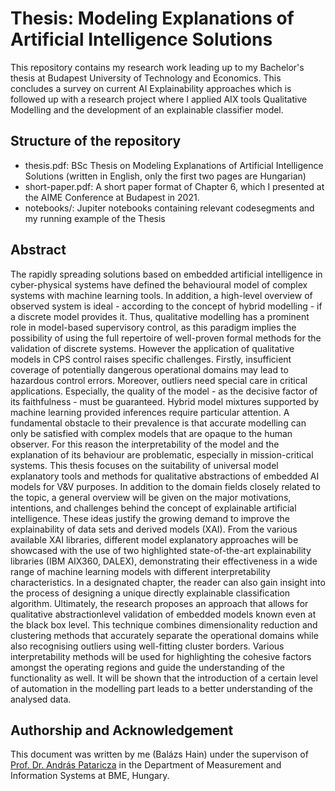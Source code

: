 # Thesis: Modeling Explanations of Artificial Intelligence Solutions

This repository contains my research work leading up to my Bachelor's thesis at Budapest University of Technology and Economics.
This concludes a survey on current AI Explainability approaches which is followed up with a research project where I applied AIX tools Qualitative Modelling and the development of an explainable classifier model.

## Structure of the repository
- thesis.pdf: BSc Thesis on Modeling Explanations of Artificial Intelligence Solutions (written in English, only the first two pages are Hungarian)
- short-paper.pdf: A short paper format of Chapter 6, which I presented at the AIME Conference at Budapest in 2021.
- notebooks/: Jupiter notebooks containing relevant codesegments and my running example of the Thesis

## Abstract
The rapidly spreading solutions based on embedded artificial intelligence in cyber-physical systems have defined the behavioural model of complex systems with machine learning tools. In addition, a high-level overview of observed system is ideal - according to the concept of hybrid modelling - if a discrete model provides it. Thus, qualitative modelling has a prominent role in model-based supervisory control, as this paradigm implies the possibility of using the full repertoire of well-proven formal methods for the validation of discrete systems. However the application of qualitative models in CPS control raises specific challenges. Firstly, insufficient coverage of potentially dangerous operational domains may lead to hazardous control errors. Moreover, outliers need special care in critical applications.
Especially, the quality of the model - as the decisive factor of its faithfulness - must be guaranteed. Hybrid model mixtures supported by machine learning provided inferences require particular attention. A fundamental obstacle to their prevalence is that accurate modelling can only be satisfied with complex models that are opaque to the human observer. For this reason the interpretability of the model and the explanation of its behaviour are problematic, especially in mission-critical systems. This thesis focuses on the suitability of universal model explanatory tools and methods for qualitative abstractions of embedded AI models for V&V purposes.
In addition to the domain fields closely related to the topic, a general overview will be given on the major motivations, intentions, and challenges behind the concept of explainable artificial intelligence. These ideas justify the growing demand to improve the explainability of data sets and derived models (XAI). From the various available XAI libraries, different model explanatory approaches will be showcased with the use of two highlighted state-of-the-art explainability libraries (IBM AIX360, DALEX), demonstrating their effectiveness in a wide range of machine learning models with different interpretability characteristics.
In a designated chapter, the reader can also gain insight into the process of designing a unique directly explainable classification algorithm.
Ultimately, the research proposes an approach that allows for qualitative abstractionlevel validation of embedded models known even at the black box level. This technique combines dimensionality reduction and clustering methods that accurately separate the operational domains while also recognising outliers using well-fitting cluster borders. Various interpretability methods will be used for highlighting the cohesive factors amongst the operating regions and guide the understanding of the functionality as well. It will be shown that the introduction of a certain level of automation in the modelling part leads to a better understanding of the analysed data.

## Authorship and Acknowledgement
This document was written by me (Balázs Hain) under the supervison of [Prof. Dr. András Pataricza](https://scholar.google.hu/citations?user=7T1u-FgAAAAJ&hl=en) in the Department of Measurement and Information Systems at BME, Hungary.
